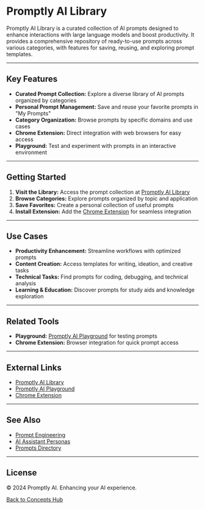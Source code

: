 # Promptly AI Library

Promptly AI Library is a curated collection of AI prompts designed to enhance interactions with large language models and boost productivity. It provides a comprehensive repository of ready-to-use prompts across various categories, with features for saving, reusing, and exploring prompt templates.

---

## Key Features

- **Curated Prompt Collection:** Explore a diverse library of AI prompts organized by categories
- **Personal Prompt Management:** Save and reuse your favorite prompts in "My Prompts"
- **Category Organization:** Browse prompts by specific domains and use cases
- **Chrome Extension:** Direct integration with web browsers for easy access
- **Playground:** Test and experiment with prompts in an interactive environment

---

## Getting Started

1. **Visit the Library:** Access the prompt collection at [Promptly AI Library](https://www.promptly.fyi/library)
2. **Browse Categories:** Explore prompts organized by topic and application
3. **Save Favorites:** Create a personal collection of useful prompts
4. **Install Extension:** Add the [Chrome Extension](https://chromewebstore.google.com/detail/promptly-ai/jjfoaldlbbcfgkhbfmadjjelphbgmngg) for seamless integration

---

## Use Cases

- **Productivity Enhancement:** Streamline workflows with optimized prompts
- **Content Creation:** Access templates for writing, ideation, and creative tasks
- **Technical Tasks:** Find prompts for coding, debugging, and technical analysis
- **Learning & Education:** Discover prompts for study aids and knowledge exploration

---

## Related Tools

- **Playground:** [Promptly AI Playground](https://www.promptly.fyi/playground) for testing prompts
- **Chrome Extension:** Browser integration for quick prompt access

---

## External Links

- [Promptly AI Library](https://www.promptly.fyi/library)
- [Promptly AI Playground](https://www.promptly.fyi/playground)
- [Chrome Extension](https://chromewebstore.google.com/detail/promptly-ai/jjfoaldlbbcfgkhbfmadjjelphbgmngg)

---

## See Also

- [Prompt Engineering](./prompt-engineering.md)
- [AI Assistant Personas](./ai-assistant-personas.md)
- [Prompts Directory](../prompts/README.md)

---

## License

© 2024 Promptly AI. Enhancing your AI experience.

[Back to Concepts Hub](./README.md)
